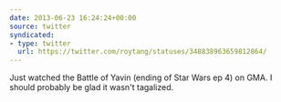 ```yaml
---
date: 2013-06-23 16:24:24+00:00
source: twitter
syndicated:
- type: twitter
  url: https://twitter.com/roytang/statuses/348838963659812864/
---
```


Just watched the Battle of Yavin (ending of Star Wars ep 4) on GMA. I should probably be glad it wasn't tagalized.